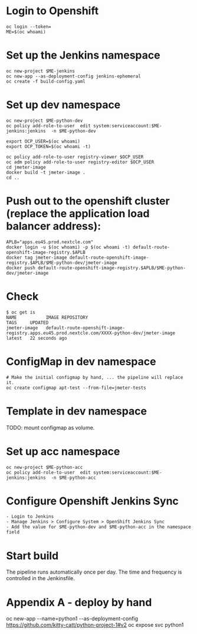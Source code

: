 # Login to Openshift

    oc login --token=
    ME=$(oc whoami)

# Set up the Jenkins namespace

    oc new-project $ME-jenkins
    oc new-app --as-deployment-config jenkins-ephemeral
    oc create -f build-config.yaml

# Set up dev namespace

    oc new-project $ME-python-dev
    oc policy add-role-to-user  edit system:serviceaccount:$ME-jenkins:jenkins  -n $ME-python-dev

    export OCP_USER=$(oc whoami)
    export OCP_TOKEN=$(oc whoami -t)

    oc policy add-role-to-user registry-viewer $OCP_USER
    oc adm policy add-role-to-user registry-editor $OCP_USER
    cd jmeter-image
    docker build -t jmeter-image .
    cd ..

# Push out to the openshift cluster (replace the application load balancer address):

    APLB="apps.eu45.prod.nextcle.com"
    docker login -u $(oc whoami) -p $(oc whoami -t) default-route-openshift-image-registry.$APLB
    docker tag jmeter-image default-route-openshift-image-registry.$APLB/$ME-python-dev/jmeter-image
    docker push default-route-openshift-image-registry.$APLB/$ME-python-dev/jmeter-image

# Check

    $ oc get is
    NAME           IMAGE REPOSITORY                                                                                    TAGS     UPDATED
    jmeter-image   default-route-openshift-image-registry.apps.eu45.prod.nextcle.com/XXXX-python-dev/jmeter-image   latest   22 seconds ago

# ConfigMap in dev namespace

    # Make the initial configmap by hand, ... the pipeline will replace it.
    oc create configmap apt-test --from-file=jmeter-tests   

# Template in dev namespace

TODO: mount configmap as volume.

# Set up acc namespace

    oc new-project $ME-python-acc
    oc policy add-role-to-user  edit system:serviceaccount:$ME-jenkins:jenkins  -n $ME-python-acc

# Configure Openshift Jenkins Sync 

    - Login to Jenkins
    - Manage Jenkins > Configure System > OpenShift Jenkins Sync
    - Add the value for $ME-python-dev and $ME-python-acc in the namespace field

# Start build

The pipeline runs automatically once per day. The time and frequency is controlled in the Jenkinsfile.


# Appendix A - deploy by hand

oc new-app --name=python1 --as-deployment-config https://github.com/kitty-catt/python-project-1#v2
oc expose svc python1

